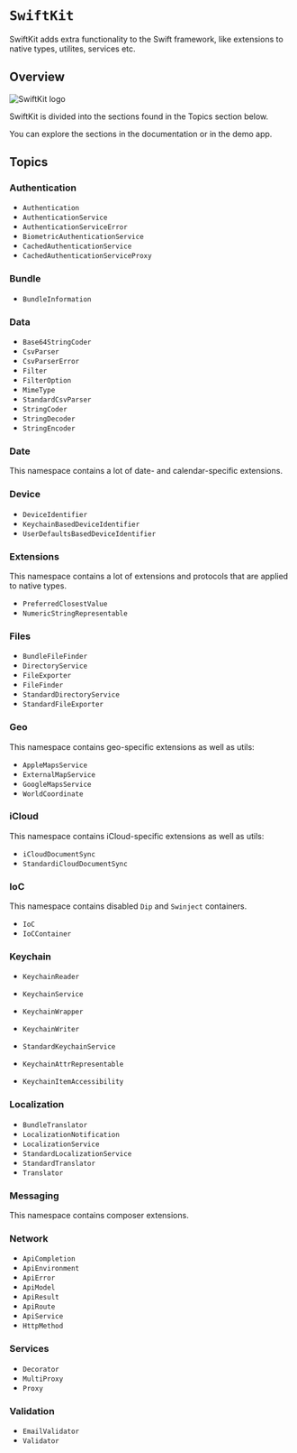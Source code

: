 # ``SwiftKit``

SwiftKit adds extra functionality to the Swift framework, like extensions to native types, utilites, services etc.


## Overview

![SwiftKit logo](Logo.png)

SwiftKit is divided into the sections found in the Topics section below.

You can explore the sections in the documentation or in the demo app.


## Topics

### Authentication

- ``Authentication``
- ``AuthenticationService``
- ``AuthenticationServiceError``
- ``BiometricAuthenticationService``
- ``CachedAuthenticationService``
- ``CachedAuthenticationServiceProxy``

### Bundle

- ``BundleInformation``

### Data

- ``Base64StringCoder``
- ``CsvParser``
- ``CsvParserError``
- ``Filter``
- ``FilterOption``
- ``MimeType``
- ``StandardCsvParser``
- ``StringCoder``
- ``StringDecoder``
- ``StringEncoder``

### Date

This namespace contains a lot of date- and calendar-specific extensions.

### Device

- ``DeviceIdentifier``
- ``KeychainBasedDeviceIdentifier``
- ``UserDefaultsBasedDeviceIdentifier``

### Extensions

This namespace contains a lot of extensions and protocols that are applied to native types.

- ``PreferredClosestValue``
- ``NumericStringRepresentable``

### Files

- ``BundleFileFinder``
- ``DirectoryService``
- ``FileExporter``
- ``FileFinder``
- ``StandardDirectoryService``
- ``StandardFileExporter``

### Geo

This namespace contains geo-specific extensions as well as utils:

- ``AppleMapsService``
- ``ExternalMapService``
- ``GoogleMapsService``
- ``WorldCoordinate``

### iCloud

This namespace contains iCloud-specific extensions as well as utils:

- ``iCloudDocumentSync``
- ``StandardiCloudDocumentSync``

### IoC

This namespace contains disabled `Dip` and `Swinject` containers.

- ``IoC``
- ``IoCContainer``

### Keychain

- ``KeychainReader``
- ``KeychainService``
- ``KeychainWrapper``
- ``KeychainWriter``
- ``StandardKeychainService``

- ``KeychainAttrRepresentable``
- ``KeychainItemAccessibility``

### Localization

- ``BundleTranslator``
- ``LocalizationNotification``
- ``LocalizationService``
- ``StandardLocalizationService``
- ``StandardTranslator``
- ``Translator``

### Messaging

This namespace contains composer extensions.

### Network

- ``ApiCompletion``
- ``ApiEnvironment``
- ``ApiError``
- ``ApiModel``
- ``ApiResult``
- ``ApiRoute``
- ``ApiService``
- ``HttpMethod``

### Services

- ``Decorator``
- ``MultiProxy``
- ``Proxy``

### Validation

- ``EmailValidator``
- ``Validator``
